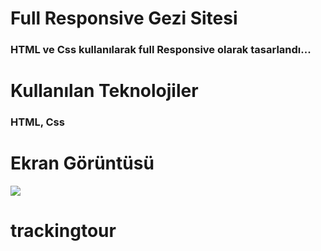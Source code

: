 <h1> Full Responsive Gezi Sitesi </h1>

<h3>HTML ve Css kullanılarak full Responsive olarak tasarlandı...  </h3>

<h1>Kullanılan Teknolojiler </h1>

<h3>HTML, Css  </h3>

<h1>Ekran Görüntüsü </h1>



![](tracking.gif)
# trackingtour
